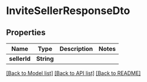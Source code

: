 # InviteSellerResponseDto

## Properties
Name | Type | Description | Notes
------------ | ------------- | ------------- | -------------
**sellerId** | **String** |  | 

[[Back to Model list]](../README.md#documentation-for-models) [[Back to API list]](../README.md#documentation-for-api-endpoints) [[Back to README]](../README.md)


